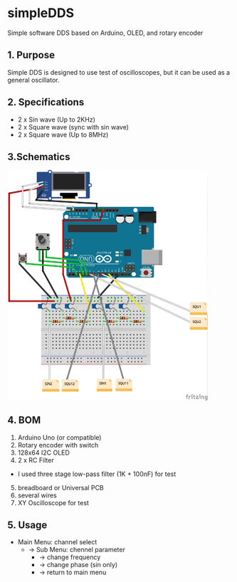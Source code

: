 # simpleDDS
Simple software DDS based on Arduino, OLED, and rotary encoder

## 1. Purpose
  Simple DDS is designed to use test of oscilloscopes, but it can be used as a general oscillator.
  
## 2. Specifications
  * 2 x Sin wave (Up to 2KHz)
  * 2 x Square wave (sync with sin wave)
  * 2 x Square wave (Up to 8MHz)

## 3.Schematics
  <img src="SimpleDDS.png" alt="Simple DDS Schematic" width=450 />
  
## 4. BOM
  1. Arduino Uno (or compatible)
  2. Rotary encoder with switch
  3. 128x64 I2C OLED
  4. 2 x RC Filter
   *  I used three stage low-pass filter (1K + 100nF) for test
  5. breadboard or Universal PCB
  6. several wires
  7. XY Oscilloscope for test

## 5. Usage
 * Main Menu:  channel select
    * -> Sub Menu: chennel parameter
      *  -> change frequency
      *  -> change phase (sin only)
      *  -> return to main menu

